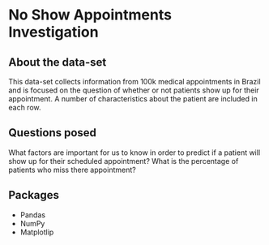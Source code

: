 # No Show Appointments Investigation
## About the data-set
This data-set collects information from 100k medical appointments in Brazil and is focused on
the question of whether or not patients show up for their appointment.
A number of characteristics about the patient are included in each row.

## Questions posed 
What factors are important for us to know in order to predict if a patient will show up for their scheduled appointment?
What is the percentage of patients who miss there appointment?

## Packages
* Pandas
* NumPy
* Matplotlip
